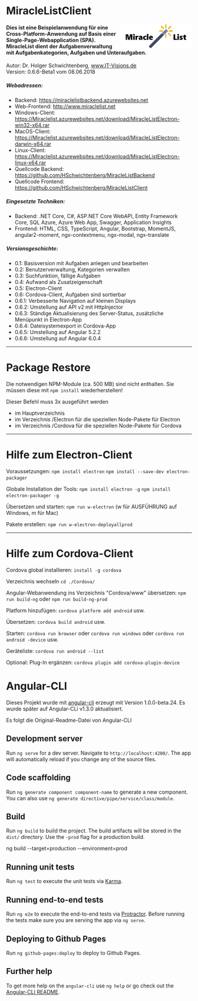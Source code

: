 # MiracleListClient
<img align="right" src="/src/assets/MiracleListLogo.jpg">
 <h4>Dies ist eine Beispielanwendung für eine Cross-Platform-Anwendung auf Basis einer Single-Page-Webapplication (SPA). MiracleList dient der Aufgabenverwaltung mit Aufgabenkategorien, Aufgaben und Unteraufgaben.</h4>
            <div>Autor: Dr. Holger Schwichtenberg, <a href="http://www.IT-Visions.de">www.IT-Visions.de</a></div>
            <div>Version: 0.6.6-Beta1 vom 08.06.2018</div>
            <h5>Webadressen:</h5>
            <ul>
                <li>Backend: <a href="https://miraclelistbackend.azurewebsites.net">https://miraclelistbackend.azurewebsites.net</a></li>
                <li>Web-Frontend: <a href="http://www.miraclelist.net">http://www.miraclelist.net</a></li>
                <li>Windows-Client: <a href="https://Miraclelist.azurewebsites.net/download/MiracleListElectron-win32-x64.rar">https://Miraclelist.azurewebsites.net/download/MiracleListElectron-win32-x64.rar</a></li>
                <li>MacOS-Client: <a href="https://Miraclelist.azurewebsites.net/download/MiracleListElectron-darwin-x64.rar">https://Miraclelist.azurewebsites.net/download/MiracleListElectron-darwin-x64.rar</a></li>
                <li>Linux-Client: <a href="https://Miraclelist.azurewebsites.net/download/MiracleListElectron-linux-x64.rar">https://Miraclelist.azurewebsites.net/download/MiracleListElectron-linux-x64.rar</a></li>
                <li>Quellcode Backend: <a href="https://github.com/HSchwichtenberg/MiracleListBackend">https://github.com/HSchwichtenberg/MiracleListBackend</a></li>
                <li>Quellcode Frontend: <a href="https://github.com/HSchwichtenberg/MiracleListClient">https://github.com/HSchwichtenberg/MiracleListClient</a></li>
            </ul>
            <h5>Eingesetzte Techniken:</h5>
            <ul>
                <li>Backend: .NET Core, C#, ASP.NET Core WebAPI, Entity Framework Core, SQL Azure, Azure Web App, Swagger, Application Insights</li>
                <li>Frontend: HTML, CSS, TypeScript, Angular, Bootstrap, MomentJS, angular2-moment, ngx-contextmenu, ngx-modal, ngx-translate</li>
            </ul></h5>
             <h5>Versionsgeschichte:</h5>
            <ul>
                <li>0.1: Basisversion mit Aufgaben anlegen und bearbeiten</li>
                <li>0.2: Benutzerverwaltung, Kategorien verwalten</li>
                <li>0.3: Suchfunktion, fällige Aufgaben</li>
                <li>0.4: Aufwand als Zusatzeigenschaft</li>
                <li>0.5: Electron-Client</li>
                <li>0.6: Cordova-Client, Aufgaben sind sortierbar</li>
                <li>0.6.1: Verbesserte Navigation auf kleinen Displays</li>
                <li>0.6.2: Umstellung auf API v2 mit HttpInjector</li>
                <li>0.6.3: Ständige Aktualisierung des Server-Status, zusätzliche Menüpunkt in Electron-App</li>
                <li>0.6.4: Dateisystemexport in Cordova-App</li>
                <li>0.6.5: Umstellung auf Angular 5.2.2</li>
                   <li>0.6.6: Umstellung auf Angular 6.0.4</li>
</ul>

--------------------------------------------------------
# Package Restore

Die notwendigen NPM-Module (ca. 500 MB) sind nicht enthalten. Sie müssen diese mit `npm install` wiederherstellen!

Dieser Befehl muss 3x ausgeführt werden
- im Hauptverzeichnis
- im Verzeichnis /Electron für die speziellen Node-Pakete für Electron
- im Verzeichnis /Cordova für die speziellen Node-Pakete für Cordova
--------------------------------------------------------

# Hilfe zum Electron-Client

Voraussetzungen:
`npm install electron`
`npm install --save-dev electron-packager`

Globale Installation der Tools:
`npm install electron -g`
`npm install electron-packager -g`


Übersetzen und starten: `npm run w-electron` (w für AUSFÜHRUNG auf Windows, m für Mac)

Pakete erstellen: `npm run w-electron-deployallprod`

--------------------------------------------------------

# Hilfe zum Cordova-Client

Cordova global installieren: `install -g cordova`

Verzeichnis wechseln `cd ./Cordova/`

Angular-Webanwendung ins Verzeichnis "Cordova/www" übersetzen: `npm run build-ng` oder `npm run build-ng-prod`

Platform hinzufügen: `cordova platform add android` usw.

Übersetzen: `cordova build android` usw.

Starten: `cordova run browser` oder `cordova run windows` oder `cordova run android -device` usw.

Geräteliste: `cordova run android --list`

Optional: Plug-In ergänzen: `cordova plugin add cordova-plugin-device`

# Angular-CLI

Dieses Projekt wurde mit [angular-cli](https://github.com/angular/angular-cli) erzeugt mit Version 1.0.0-beta.24. Es wurde später auf Angular-CLi v1.3.0 aktualisiert.

Es folgt die Original-Readme-Datei von Angular-CLI

## Development server
Run `ng serve` for a dev server. Navigate to `http://localhost:4200/`. The app will automatically reload if you change any of the source files.

## Code scaffolding

Run `ng generate component component-name` to generate a new component. You can also use `ng generate directive/pipe/service/class/module`.

## Build

Run `ng build` to build the project. The build artifacts will be stored in the `dist/` directory. Use the `-prod` flag for a production build.

ng build --target=production --environment=prod

## Running unit tests

Run `ng test` to execute the unit tests via [Karma](https://karma-runner.github.io).

## Running end-to-end tests

Run `ng e2e` to execute the end-to-end tests via [Protractor](http://www.protractortest.org/).
Before running the tests make sure you are serving the app via `ng serve`.

## Deploying to Github Pages

Run `ng github-pages:deploy` to deploy to Github Pages.

## Further help

To get more help on the `angular-cli` use `ng help` or go check out the [Angular-CLI README](https://github.com/angular/angular-cli/blob/master/README.md).
